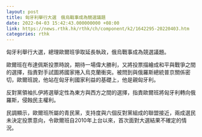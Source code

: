 ```yaml
---
layout: post
title: 匈牙利舉行大選　俄烏戰事成為競選議題
date: 2022-04-03 15:42:43.000000000 +08:00
link: https://news.rthk.hk/rthk/ch/component/k2/1642295-20220403.htm
categories: rthk
---
```


匈牙利舉行大選，總理歐爾班爭取延長執政，俄烏戰事成為競選議題。

歐爾班在布達佩斯投票時說，期待一場偉大勝利，又將投票描繪成和平與戰爭之間的選擇，指責對手試圖將國家捲入烏克蘭衝突。被問到與俄羅斯總統普京關係密切，歐爾班說，他站在匈牙利國家利益的基礎上，他是親匈牙利。

反對黨領袖扎伊將選舉定性為東方與西方之間的選擇，指責歐爾班將匈牙利轉向俄羅斯，侵蝕民主權利。

民調顯示，歐爾班所屬的青民黨，支持度與六個反對黨組成的聯盟接近，兩成選民未決定投票意向，令歐爾班自2010年上台以來，首次面對大選結果不確定的情況。

